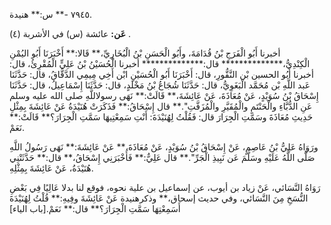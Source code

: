 ٧٩٤٥ -** س:** هنيدة.

**عَن:** عائشة (س) في الأشربة (٤) .

أخبرنا أَبُو الْفَرَجِ بْنُ قُدَامَةَ، وأَبُو الْحَسَنِ بْنُ الْبُخَارِيِّ،** قَالا:** أَخْبَرَنَا أَبُو اليُمْنِ الْكِنْدِيُّ،************** قال:************** أخبرنا الْحُسَيْنُ بْنُ عَلِيٍّ الْمُقْرِئُ، قال: أخبرنا أَبُو الحسين بْن النَّقُّورِ، قال: أَخْبَرَنَا أَبُو الْحُسَيْنِ ابْن أَخِي مِيمِي الدَّقَّاقُ، قال: حَدَّثَنَا عَبد اللَّهِ بْن مُحَمَّد الْبَغَوِيُّ، قال: حَدَّثَنَا شُجَاعُ بْنُ مَخْلَدٍ، قال: حَدَّثَنَا إِسْمَاعِيلُ، قال: حَدَّثَنَا إِسْحَاقُ بْنُ سُوَيْدٍ، عَنْ مُعَاذَةَ، عَنْ عَائِشَةَ،** قَالَتْ:** نَهَى رسولاللَّهِ صلى الله عليه وسلم عَنِ الدُّبَّاءِ والْحَنْتَمِ والْمُقَيَّرِ والْمُزَفَّتِ".** قال إِسْحَاقُ:** فَذَكَرَتْ هُنَيْدَةُ عَنْ عَائِشَةَ بِمِثْلِ حَدِيثِ مُعَاذَةَ وسَمَّتِ الْجِرَارَ قال: فَقُلْتُ لِهُنَيْدَةَ: أَنْتِ سَمِعْتِيهَا سَمَّتِ الْجِرَارَ؟** قَالَتْ:** نَعَمْ.

ورَوَاهُ عَلِيُّ بْنُ عَاصِمٍ، عَنْ إِسْحَاقُ بْنُ سُوَيْدٍ، عَنْ مُعَاذَةَ،** عَنْ عَائِشَةَ:** نَهَى رَسُولُ اللَّهِ صَلَّى اللَّهُ عَلَيْهِ وسَلَّمَ عَن نَبِيذِ الْجَرِّ".** قال عَلِيٌّ:** فَأَخْبَرَنِي إِسْحَاقُ،** قال:** حَدَّثَتْنِي هُنَيْدَةُ، عَنْ عَائِشَةَ بِمِثْلِهِ.

رَوَاهُ النَّسَائي، عَنْ زياد بن أيوب، عن إسماعيل بن علية نحوه، فوقع لنا بدلا عَالِيًا فِي بَعْضِ النُّسَخِ مِنَ النَّسَائي، وفي حديث إسحاق،** وذكرهنيدة عَنْ عَائِشَةَ وفِيهِ:** قُلْتُ لِهُنَيْدَةَ أَسَمِعْتِهَا سَمَّتِ الْجِرَارَ؟** قال:** نَعَمْ.[باب الياء]
